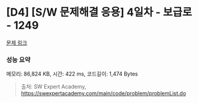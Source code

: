 # [D4] [S/W 문제해결 응용] 4일차 - 보급로 - 1249 

[문제 링크](https://swexpertacademy.com/main/code/problem/problemDetail.do?contestProbId=AV15QRX6APsCFAYD) 

### 성능 요약

메모리: 86,824 KB, 시간: 422 ms, 코드길이: 1,474 Bytes



> 출처: SW Expert Academy, https://swexpertacademy.com/main/code/problem/problemList.do